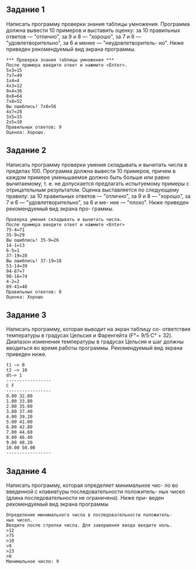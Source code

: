 ## Задание 1

Написать программу проверки знания таблицы умножения.
Программа должна вывести 10 примеров и выставить оценку: за
10 правильных ответов — "отлично", за 9 и 8 — "хорошо", за 7 и
6 — "удовлетворительно", за 6 и менее — "неудовлетворитель-
но". Ниже приведен рекомендуемый вид экрана программы. 

```
*** Проверка знания таблицы умножения ***
После примера введите ответ и нажмите <Enter>.
5x3=15
7х7=49
1х4=4
4х3=12
9х4=36
8х8=64
7х8=52
Вы ошиблись! 7х8=56
4х7=28
3х5=15
2х5=10
Правильных ответов: 9
Оценка: Хорошо.
```

## Задание 2

Написать программу проверки умения складывать и вычитать
числа в пределах 100. Программа должна вывести 10 примеров,
причем в каждом примере уменьшаемое должно быть больше или
равно вычитаемому, т. е. не допускается предлагать испытуемому
примеры с отрицательным результатом. Оценка выставляется по
следующему правилу: за 10 правильных ответов — "отлично",
за 9 и 8 — "хорошо", за 7 и 6 — "удовлетворительно", за 6 и ме-
нее — "плохо". Ниже приведен рекомендуемый вид экрана про-
граммы. 


```
Проверка умения складывать и вычитать числа.
После примера введите ответ и нажмите <Enter>
75-4=71
35-9=29
Вы ошиблись! 35-9=26
14-1=13
6-5=1
37-19=28
Вы ошиблись! 37-19=18
53-14=39
94-87=7
90-16=74
4-2=2
89-41=48
Правильных ответов: 8
Оценка: Хорошо
```

## Задание 3

Написать программу, которая выводит на экран таблицу со-
ответствия температуры в градусах Цельсия и Фаренгейта
(F°= 9/5·C° + 32). Диапазон изменения температуры в градусах
Цельсия и шаг должны вводиться во время работы программы.
Рекомендуемый вид экрана приведен ниже.

```
t1 –> 0
t2 –> 10
dt–> 1
-----------------
C F
-----------------
0.00 32.00
1.00 33.80
2.00 35.60
3.00 37.40
4.00 39.20
5.00 41.00
6.00 42.80
7.00 44.60
8.00 46.40
9.00 48.20
10.00 50.00
-----------------
```

## Задание 4

Написать программу, которая определяет минимальное чис-
ло во введенной с клавиатуры последовательности положитель-
ных чисел (длина последовательности не ограничена). Ниже при-
веден рекомендуемый вид экрана программы 


```
Определение минимального числа в последовательности положитель-
ных чисел.
Вводите после стрелки числа. Для завершения ввода введите ноль.
>12
>75
>10
>9
>23
>0
Минимальное число: 9
```